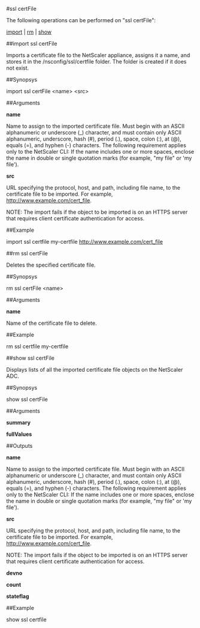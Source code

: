 #ssl certFile

The following operations can be performed on "ssl certFile":


[import](#import-ssl-certfile) | [rm](#rm-ssl-certfile) | [show](#show-ssl-certfile)

##import ssl certFile

Imports a certificate file to the NetScaler appliance, assigns it a name, and stores it in the /nsconfig/ssl/certfile folder. The folder is created if it does not exist.


##Synopsys

import ssl certFile &lt;name> &lt;src>


##Arguments

<b>name</b>
Name to assign to the imported certificate file. Must begin with an ASCII alphanumeric or underscore (_) character, and must contain only ASCII alphanumeric, underscore, hash (#), period (.), space, colon (:), at (@), equals (=), and hyphen (-) characters. The following requirement applies only to the NetScaler CLI: If the name includes one or more spaces, enclose the name in double or single quotation marks (for example, "my file" or 'my file').

<b>src</b>
URL specifying the protocol, host, and path, including file name, to the certificate file to be imported. For example, http://www.example.com/cert_file.
NOTE: The import fails if the object to be imported is on an HTTPS server that requires client certificate authentication for access.



##Example

import ssl certfile my-certfile http://www.example.com/cert_file

##rm ssl certFile

Deletes the specified certificate file.


##Synopsys

rm ssl certFile &lt;name>


##Arguments

<b>name</b>
Name of the certificate file to delete.



##Example

rm ssl certfile my-certfile

##show ssl certFile

Displays lists of all the imported certificate file objects on the NetScaler ADC.


##Synopsys

show ssl certFile


##Arguments

<b>summary</b>

<b>fullValues</b>



##Outputs

<b>name</b>
Name to assign to the imported certificate file. Must begin with an ASCII alphanumeric or underscore (_) character, and must contain only ASCII alphanumeric, underscore, hash (#), period (.), space, colon (:), at (@), equals (=), and hyphen (-) characters. The following requirement applies only to the NetScaler CLI: If the name includes one or more spaces, enclose the name in double or single quotation marks (for example, "my file" or 'my file').

<b>src</b>
URL specifying the protocol, host, and path, including file name, to the certificate file to be imported. For example, http://www.example.com/cert_file.
NOTE: The import fails if the object to be imported is on an HTTPS server that requires client certificate authentication for access.

<b>devno</b>

<b>count</b>

<b>stateflag</b>



##Example

show ssl certfile

